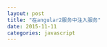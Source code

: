 ```yaml
---
layout: post
title: "在angular2服务中注入服务"
date: 2015-11-11
categories: javascript
---
```


<script>
window.location.href = 'https://github.com/kittencup/angular2-ama-cn/issues/61';    
</script>

